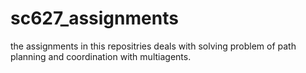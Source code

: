 # sc627_assignments
the assignments in this repositries deals with solving problem of path planning and coordination with multiagents.

